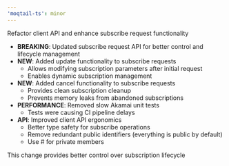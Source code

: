 ```yaml
---
'moqtail-ts': minor
---
```


Refactor client API and enhance subscribe request functionality

- **BREAKING**: Updated subscribe request API for better control and lifecycle management
- **NEW**: Added update functionality to subscribe requests
  - Allows modifying subscription parameters after initial request
  - Enables dynamic subscription management
- **NEW**: Added cancel functionality to subscribe requests
  - Provides clean subscription cleanup
  - Prevents memory leaks from abandoned subscriptions
- **PERFORMANCE**: Removed slow Akamai unit tests
  - Tests were causing CI pipeline delays
- **API**: Improved client API ergonomics
  - Better type safety for subscribe operations
  - Remove redundant public identifiers (everything is public by default)
  - Use # for private members

This change provides better control over subscription lifecycle
